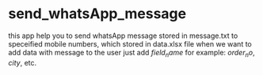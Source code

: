 ﻿# send_whatsApp_message
this app help you to send whatsApp message stored in message.txt to speceified mobile numbers, which stored in data.xlsx file
when we want to add data with message to the user just add $field_name$ for example: $order_no$, $city$, etc.
